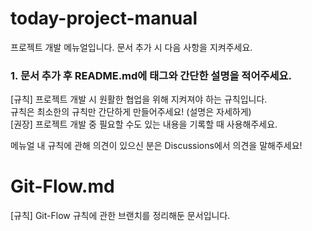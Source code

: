 # today-project-manual
프로젝트 개발 메뉴얼입니다. 문서 추가 시 다음 사항을 지켜주세요.   

### 1. 문서 추가 후 README.md에 태그와 간단한 설명을 적어주세요.
[규칙] 프로젝트 개발 시 원활한 협업을 위해 지켜져야 하는 규칙입니다.    
       규칙은 최소한의 규칙만 간단하게 만들어주세요! (설명은 자세하게)     
[권장] 프로젝트 개발 중 필요할 수도 있는 내용을 기록할 때 사용해주세요. 

메뉴얼 내 규칙에 관해 의견이 있으신 분은 Discussions에서 의견을 말해주세요!

# Git-Flow.md
[규칙] Git-Flow 규칙에 관한 브랜치를 정리해둔 문서입니다.
